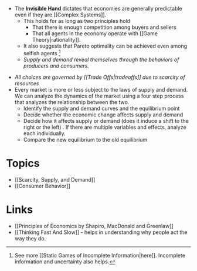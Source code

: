 * The **Invisible Hand** dictates that economies are generally predictable even if they are [[Complex Systems]]. 
	* This holds for as long as two principles hold 
		* That there is enough competition among buyers and sellers 
		* That all agents in the economy operate with [[Game Theory|rationality]]. 
	* It also suggests that Pareto optimality can be achieved even among selfish agents [^opp_2]
	* *Supply and demand reveal themselves through the behaviors of producers and consumers.*

[^opp_2]: See more [[Static Games of Incomplete Information|here]]. Incomplete information and uncertainty also helps. 

* *All choices are governed by [[Trade Offs|tradeoffs]] due to scarcity of resources*
* Every market is more or less subject to the laws of supply and demand. We can analyze the dynamics of the market using a four step process that analyzes the relationship between the two. 
	* Identify the supply and demand curves and the equilibrium point
	* Decide whether the economic change affects supply and demand 
	* Decide how it affects supply or demand (does it induce a shift to the right or the left) . If there are multiple variables and effects, analyze each individually. 
	* Compare the new equilibrium to the old equilibrium
# Topics 
* [[Scarcity, Supply, and Demand]]
* [[Consumer Behavior]]

# Links  
* [[Principles of Economics by Shapiro, MacDonald and Greenlaw]]
* [[Thinking Fast And Slow]]  - helps in understanding why people act the way they do. 